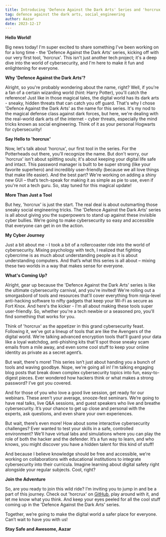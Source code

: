 ```yaml
---
title: Introducing 'Defence Against the Dark Arts' Series and 'horcrux'
tag: defence against the dark arts, social_engineering
author: Aazar
date: 2023-12-17
---
```


**Hello World!**

Big news today! I'm super excited to share something I've been working on for a long time - the 'Defence Against the Dark Arts' series, kicking off with our very first tool, 'horcrux'. This isn't just another tech project; it's a deep dive into the world of cybersecurity, and I'm here to make it fun and enlightening for everyone.

**Why 'Defence Against the Dark Arts'?**

Alright, so you're probably wondering about the name, right? Well, if you're a fan of a certain wizarding world (hint: Harry Potter), you'll catch the reference! Just like in those magical tales, the digital world has its dark arts - sneaky, hidden threats that can catch you off guard. That's why I chose 'Defence Against the Dark Arts' as the name for this series. It's my nod to the magical defense class against dark forces, but here, we're dealing with the real-world dark arts of the internet - cyber threats, especially the mind tricks known as social engineering. Think of it as your personal Hogwarts for cybersecurity!

**Say Hello to 'horcrux'**

Now, let's talk about 'horcrux', our first tool in the series. For the Potterheads out there, you'll recognize the name. But don't worry, our 'horcrux' isn't about splitting souls; it's about keeping your digital life safe and intact. This password manager is built to be super strong (like your favorite superhero) and incredibly user-friendly (because we all love things that make life easier). And the best part? We're working on adding a shiny new GUI – that’s tech-speak for making it as simple as pie to use, even if you're not a tech guru. So, stay tuned for this magical update!

**More Than Just a Tool**

But hey, 'horcrux' is just the start. The real deal is about outsmarting those sneaky social engineering tricks. The 'Defence Against the Dark Arts' series is all about giving you the superpowers to stand up against these invisible cyber bullies. We’re going to make cybersecurity so easy and accessible that everyone can get in on the action.

**My Cyber Journey**

Just a bit about me - I took a bit of a rollercoaster ride into the world of cybersecurity. Mixing psychology with tech, I realized that fighting cybercrime is as much about understanding people as it is about understanding computers. And that’s what this series is all about – mixing these two worlds in a way that makes sense for everyone.

**What's Coming Up?**

Alright, gear up because the 'Defence Against the Dark Arts' series is like the ultimate cybersecurity carnival, and you're invited! We're rolling out a smorgasbord of tools and resources that'll cover everything from ninja-level anti-hacking software to nifty gadgets that keep your Wi-Fi as secure as Fort Knox. And here's the kicker - I'm all about making these tools super user-friendly. So, whether you're a tech newbie or a seasoned pro, you'll find something that works for you.

Think of 'horcrux' as the appetizer in this grand cybersecurity feast. Following it, we've got a lineup of tools that are like the Avengers of the digital world. We're talking advanced encryption tools that'll guard your data like a loyal watchdog, anti-phishing kits that'll spot those sneaky scam emails from a mile away, and even some cool stuff to keep your online identity as private as a secret agent’s.

But wait, there's more! This series isn’t just about handing you a bunch of tools and waving goodbye. Nope, we're going all in! I'm talking engaging blog posts that break down complex cybersecurity topics into fun, easy-to-digest pieces. Ever wondered how hackers think or what makes a strong password? I’ve got you covered.

And for those of you who love a good live session, get ready for our webinars. These aren't your average, snooze-fest seminars. We’re going to have real talks, live Q&A sessions, and guest speakers who live and breathe cybersecurity. It’s your chance to get up close and personal with the experts, ask questions, and even share your own experiences.

But wait, there’s even more! How about some interactive cybersecurity challenges? Ever wanted to test your skills in a safe, controlled environment? We'll have virtual labs and simulations where you can play the role of both the hacker and the defender. It’s a fun way to learn, and who knows, you might discover you have a hidden talent for this kind of stuff!

And because I believe knowledge should be free and accessible, we're working on collaborations with educational institutions to integrate cybersecurity into their curricula. Imagine learning about digital safety right alongside your regular subjects. Cool, right?

**Join the Adventure**

So, are you ready to join this wild ride? I’m inviting you to jump in and be a part of this journey. Check out 'horcrux' on [GitHub](https://github.com/44za12/horcrux), play around with it, and let me know what you think. And keep your eyes peeled for all the cool stuff coming up in the 'Defence Against the Dark Arts' series.

Together, we’re going to make the digital world a safer place for everyone. Can’t wait to have you with us!

**Stay Safe and Awesome,
Aazar**